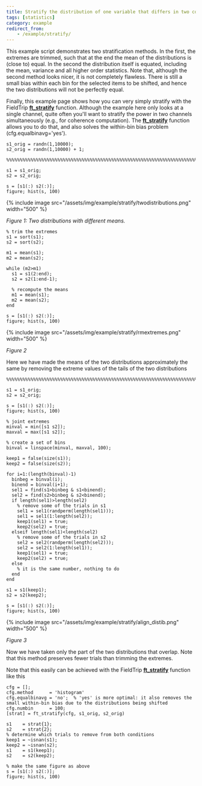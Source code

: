 ```yaml
---
title: Stratify the distribution of one variable that differs in two conditions
tags: [statistics]
category: example
redirect_from:
    - /example/stratify/
---
```


This example script demonstrates two stratification methods. In the first, the extremes are trimmed, such that at the end the mean of the distributions is (close to) equal. In the second the distribution itself is equated, including the mean, variance and all higher order statistics. Note that, although the second method looks nicer, it is not completely flawless. There is still a small bias within each bin for the selected items to be shifted, and hence the two distributions will not be perfectly equal.

Finally, this example page shows how you can very simply stratify with the FieldTrip **[ft_stratify](/reference/ft_stratify)** function. Although the example here only looks at a single channel, quite often you'll want to stratify the power in two channels simultaneously (e.g., for coherence computation). The **[ft_stratify](/reference/ft_stratify)** function allows you to do that, and also solves the within-bin bias problem (cfg.equalbinavg='yes').

    s1_orig = randn(1,10000);
    s2_orig = randn(1,10000) + 1;

    %%%%%%%%%%%%%%%%%%%%%%%%%%%%%%%%%%%%%%%%%%%%%%%%%%%%%%%%%%%%%%%%%%%%%%%%

    s1 = s1_orig;
    s2 = s2_orig;

    s = [s1(:) s2(:)];
    figure; hist(s, 100)

{% include image src="/assets/img/example/stratify/twodistributions.png" width="500" %}

_Figure 1: Two distributions with different means._

    % trim the extremes
    s1 = sort(s1);
    s2 = sort(s2);

    m1 = mean(s1);
    m2 = mean(s2);

    while (m2>m1)
      s1 = s1(2:end);
      s2 = s2(1:end-1);

      % recompute the means
      m1 = mean(s1);
      m2 = mean(s2);
    end

    s = [s1(:) s2(:)];
    figure; hist(s, 100)

{% include image src="/assets/img/example/stratify/rmextremes.png" width="500" %}

_Figure 2_

Here we have made the means of the two distributions approximately the same by removing the extreme values of the tails of the two distributions

    %%%%%%%%%%%%%%%%%%%%%%%%%%%%%%%%%%%%%%%%%%%%%%%%%%%%%%%%%%%%%%%%%%%%%%%%

    s1 = s1_orig;
    s2 = s2_orig;

    s = [s1(:) s2(:)];
    figure; hist(s, 100)

    % joint extremes
    minval = min([s1 s2]);
    maxval = max([s1 s2]);

    % create a set of bins
    binval = linspace(minval, maxval, 100);

    keep1 = false(size(s1));
    keep2 = false(size(s2));

    for i=1:(length(binval)-1)
      binbeg = binval(i);
      binend = binval(i+1);
      sel1 = find(s1>binbeg & s1<binend);
      sel2 = find(s2>binbeg & s2<binend);
      if length(sel1)>length(sel2)
        % remove some of the trials in s1
        sel1 = sel1(randperm(length(sel1)));
        sel1 = sel1(1:length(sel2));
        keep1(sel1) = true;
        keep2(sel2) = true;
      elseif length(sel1)<length(sel2)
        % remove some of the trials in s2
        sel2 = sel2(randperm(length(sel2)));
        sel2 = sel2(1:length(sel1));
        keep1(sel1) = true;
        keep2(sel2) = true;
      else
        % it is the same number, nothing to do
      end
    end

    s1 = s1(keep1);
    s2 = s2(keep2);

    s = [s1(:) s2(:)];
    figure; hist(s, 100)

{% include image src="/assets/img/example/stratify/align_distib.png" width="500" %}

_Figure 3_

Now we have taken only the part of the two distributions that overlap. Note that this method preserves fewer trials than trimming the extremes.

Note that this easily can be achieved with the FieldTrip **[ft_stratify](/reference/ft_stratify)** function like this

    cfg = [];
    cfg.method      = 'histogram'
    cfg.equalbinavg = 'no';  % 'yes' is more optimal: it also removes the small within-bin bias due to the distributions being shifted
    cfg.numbin      = 100;
    [strat] = ft_stratify(cfg, s1_orig, s2_orig)

    s1    = strat{1};
    s2    = strat{2};
    % determine which trials to remove from both conditions
    keep1 = ~isnan(s1);
    keep2 = ~isnan(s2);
    s1    = s1(keep1);
    s2    = s2(keep2);

    % make the same figure as above
    s = [s1(:) s2(:)];
    figure; hist(s, 100)
